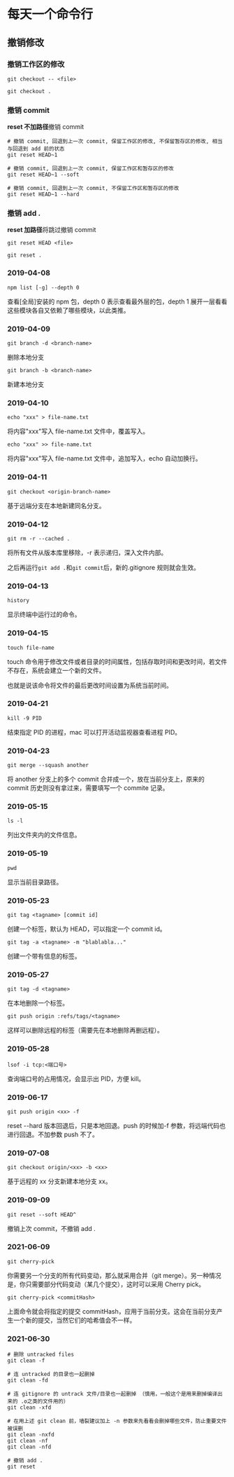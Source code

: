 # 每天一个命令行

## 撤销修改

### 撤销工作区的修改

```shell
git checkout -- <file>

git checkout .
```

### 撤销 commit

**reset 不加路径**撤销 commit

```shell
# 撤销 commit, 回退到上一次 commit, 保留工作区的修改, 不保留暂存区的修改, 相当与回退到 add 前的状态
git reset HEAD~1

# 撤销 commit, 回退到上一次 commit, 保留工作区和暂存区的修改
git reset HEAD~1 --soft

# 撤销 commit, 回退到上一次 commit, 不保留工作区和暂存区的修改
git reset HEAD~1 --hard
```

### 撤销 add .

**reset 加路径**将跳过撤销 commit

```shell
git reset HEAD <file>

git reset .
```

### 2019-04-08

```shell
npm list [-g] --depth 0
```

查看[全局]安装的 npm 包，depth 0 表示查看最外层的包，depth 1 展开一层看看这些模块各自又依赖了哪些模块，以此类推。

### 2019-04-09

```shell
git branch -d <branch-name>
```

删除本地分支

```shell
git branch -b <branch-name>
```

新建本地分支

### 2019-04-10

```shell
echo "xxx" > file-name.txt
```

将内容"xxx"写入 file-name.txt 文件中，覆盖写入。

```shell
echo "xxx" >> file-name.txt
```

将内容"xxx"写入 file-name.txt 文件中，追加写入，echo 自动加换行。

### 2019-04-11

```shell
git checkout <origin-branch-name>
```

基于远端分支在本地新建同名分支。

### 2019-04-12

```shell
git rm -r --cached .
```

将所有文件从版本库里移除，-r 表示递归，深入文件内部。

之后再运行`git add .`和`git commit`后，新的.gitignore 规则就会生效。

### 2019-04-13

```shell
history
```

显示终端中运行过的命令。

### 2019-04-15

```shell
touch file-name
```

touch 命令用于修改文件或者目录的时间属性，包括存取时间和更改时间，若文件不存在，系统会建立一个新的文件。

也就是说该命令将文件的最后更改时间设置为系统当前时间。

### 2019-04-21

```shell
kill -9 PID
```

结束指定 PID 的进程，mac 可以打开活动监视器查看进程 PID。

### 2019-04-23

```shell
git merge --squash another
```

将 another 分支上的多个 commit 合并成一个，放在当前分支上，原来的 commit 历史则没有拿过来，需要填写一个 commite 记录。

### 2019-05-15

```shell
ls -l
```

列出文件夹内的文件信息。

### 2019-05-19

```shell
pwd
```

显示当前目录路径。

### 2019-05-23

```shell
git tag <tagname> [commit id]
```

创建一个标签，默认为 HEAD，可以指定一个 commit id。

```shell
git tag -a <tagname> -m "blablabla..."
```

创建一个带有信息的标签。

### 2019-05-27

```shell
git tag -d <tagname>
```

在本地删除一个标签。

```shell
git push origin :refs/tags/<tagname>
```

这样可以删除远程的标签（需要先在本地删除再删远程）。

### 2019-05-28

```shell
lsof -i tcp:<端口号>
```

查询端口号的占用情况，会显示出 PID，方便 kill。

### 2019-06-17

```shell
git push origin <xx> -f
```

reset --hard 版本回退后，只是本地回退。push 的时候加-f 参数，将远端代码也进行回退。不加参数 push 不了。

### 2019-07-08

```shell
git checkout origin/<xx> -b <xx>
```

基于远程的 xx 分支新建本地分支 xx。

### 2019-09-09

```shell
git reset --soft HEAD^
```

撤销上次 commit，不撤销 add .

### 2021-06-09

```shell
git cherry-pick
```

你需要另一个分支的所有代码变动，那么就采用合并（git merge）。另一种情况是，你只需要部分代码变动（某几个提交），这时可以采用 Cherry pick。

```shell
git cherry-pick <commitHash>
```

上面命令就会将指定的提交 commitHash，应用于当前分支。这会在当前分支产生一个新的提交，当然它们的哈希值会不一样。

### 2021-06-30

```shell
# 删除 untracked files
git clean -f

# 连 untracked 的目录也一起删掉
git clean -fd

# 连 gitignore 的 untrack 文件/目录也一起删掉 （慎用，一般这个是用来删掉编译出来的 .o之类的文件用的）
git clean -xfd

# 在用上述 git clean 前，墙裂建议加上 -n 参数来先看看会删掉哪些文件，防止重要文件被误删
git clean -nxfd
git clean -nf
git clean -nfd

# 撤销 add .
git reset
```
